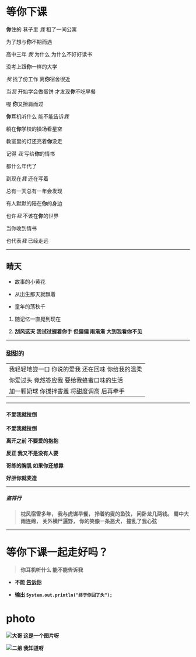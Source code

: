 # 等你下课
**你**住的 巷子里 *我* 租了一间公寓

为了想与**你**不期而遇

高中三年  *我* 为什么 为什么不好好读书

没考上跟**你**一样的大学

*我* 找了份工作 离**你**宿舍很近

当*我* 开始学会做蛋饼 才发现**你**不吃早餐

喔 **你**又擦肩而过

**你**耳机听什么 能不能告诉*我* 

躺在<strong>你</strong>学校的操场看星空

教室里的灯还亮着<strong>你</strong>没走

记得  *我*  写给<strong>你</strong>的情书

都什么年代了

到现在<em>我</em> 还在写着

总有一天总有一年会发现

有人默默的陪在**你**的身边

也许<em>我</em> 不该在**你**的世界

当你收到情书

也代表<em>我</em> 已经走远

***
## 晴天
* 故事的小黄花
- 从出生那天就飘着
+ 童年的荡秋千
1. 随记忆一直晃到现在

2.  <strong> 刮风这天 我试过握着你手 但偏偏  雨渐渐 大到我看你不见
*****************************************************************************

### 甜甜的
<table>
 <tr>
        <td>我轻轻地尝一口 你说的爱我  还在回味 你给我的温柔</td>
    </tr>
    <tr>
        <td>你爱过头 竟然答应我 要给我蜂蜜口味的生活</td>
    </tr>
      <tr>
        <td> 加一颗奶球 你搅拌害羞 将甜度调高 后再牵手 </td>
    </tr>
</table>

- - - 
#### 不爱我就拉倒
不爱我就拉倒

离开之前 不要爱的抱抱

反正 我又不是没有人要

哥练的胸肌 如果你还想靠

好胆你就麦造

___________________________________________________________________________

##### 盗将行
> 枕风宿雪多年，
我与虎谋早餐，
拎着钓叟的鱼弦，
问卧龙几两钱。
蜀中大雨连绵，
关外横尸遍野，
你的笑像一条恶犬，
撞乱了我心弦

------------------------------------------------------------------------------------------
等你下课一起走好吗？
=
> 你耳机听什么 能不能告诉我 

* 不能  [告诉你](https://github.com/EricJayLsh/ "哈哈 这是一个 tittle")

+  输出 `System.out.println("终于你回了头");`

# photo


![大哥 这是一个图片呀](../../tree/master/src/photos/eric_001.jpg)

![二弟 我知道呀](../../tree/master/src/photos/eric_002.jpg  "Optional title")







    
        












 
 







<!--stackedit_data:
eyJoaXN0b3J5IjpbLTE3NjU2NzcyODVdfQ==
-->